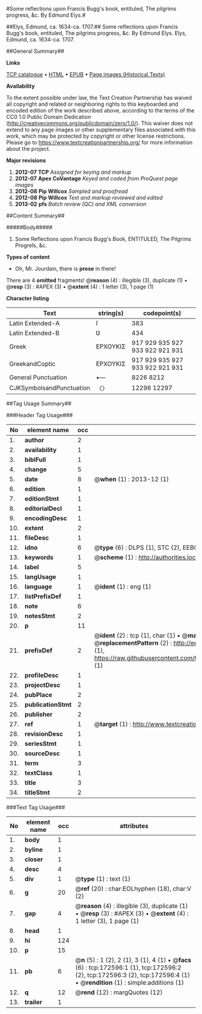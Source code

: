 #Some reflections upon Francis Bugg's book, entituled, The pilgrims progress, &c. By Edmund Elys.#

##Elys, Edmund, ca. 1634-ca. 1707.##
Some reflections upon Francis Bugg's book, entituled, The pilgrims progress, &c. By Edmund Elys.
Elys, Edmund, ca. 1634-ca. 1707.

##General Summary##

**Links**

[TCP catalogue](http://www.ota.ox.ac.uk/tcp/)  • 
[HTML](http://tei.it.ox.ac.uk/tcp/Texts-HTML/free/A84/A84411.html)  • 
[EPUB](http://tei.it.ox.ac.uk/tcp/Texts-EPUB/free/A84/A84411.epub) • 
[Page images (Historical Texts)](https://historicaltexts.jisc.ac.uk/eebo-45789285e)

**Availability**

To the extent possible under law, the Text Creation Partnership has waived all copyright and related or neighboring rights to this keyboarded and encoded edition of the work described above, according to the terms of the CC0 1.0 Public Domain Dedication (http://creativecommons.org/publicdomain/zero/1.0/). This waiver does not extend to any page images or other supplementary files associated with this work, which may be protected by copyright or other license restrictions. Please go to https://www.textcreationpartnership.org/ for more information about the project.

**Major revisions**

1. __2012-07__ __TCP__ *Assigned for keying and markup*
1. __2012-07__ __Apex CoVantage__ *Keyed and coded from ProQuest page images*
1. __2012-08__ __Pip Willcox__ *Sampled and proofread*
1. __2012-08__ __Pip Willcox__ *Text and markup reviewed and edited*
1. __2013-02__ __pfs__ *Batch review (QC) and XML conversion*

##Content Summary##

#####Body#####

1. Some Reflections upon Francis Bugg's Book, ENTITULED, The Pilgrims Progreſs, &c.

**Types of content**

  * Oh, Mr. Jourdain, there is **prose** in there!

There are 4 **omitted** fragments! 
 @__reason__ (4) : illegible (3), duplicate (1)  •  @__resp__ (3) : #APEX (3)  •  @__extent__ (4) : 1 letter (3), 1 page (1)

**Character listing**


|Text|string(s)|codepoint(s)|
|---|---|---|
|Latin Extended-A|ſ|383|
|Latin Extended-B|Ʋ|434|
|Greek|ΕΡΧΟΥΚΙΣ|917 929 935 927 933 922 921 931|
|GreekandCoptic|ΕΡΧΟΥΚΙΣ|917 929 935 927 933 922 921 931|
|General Punctuation|•—|8226 8212|
|CJKSymbolsandPunctuation|〈〉|12296 12297|

##Tag Usage Summary##

###Header Tag Usage###

|No|element name|occ|attributes|
|---|---|---|---|
|1.|__author__|2||
|2.|__availability__|1||
|3.|__biblFull__|1||
|4.|__change__|5||
|5.|__date__|8| @__when__ (1) : 2013-12 (1)|
|6.|__edition__|1||
|7.|__editionStmt__|1||
|8.|__editorialDecl__|1||
|9.|__encodingDesc__|1||
|10.|__extent__|2||
|11.|__fileDesc__|1||
|12.|__idno__|6| @__type__ (6) : DLPS (1), STC (2), EEBO-CITATION (1), OCLC (1), VID (1)|
|13.|__keywords__|1| @__scheme__ (1) : http://authorities.loc.gov/ (1)|
|14.|__label__|5||
|15.|__langUsage__|1||
|16.|__language__|1| @__ident__ (1) : eng (1)|
|17.|__listPrefixDef__|1||
|18.|__note__|6||
|19.|__notesStmt__|2||
|20.|__p__|11||
|21.|__prefixDef__|2| @__ident__ (2) : tcp (1), char (1)  •  @__matchPattern__ (2) : ([0-9\-]+):([0-9IVX]+) (1), (.+) (1)  •  @__replacementPattern__ (2) : http://eebo.chadwyck.com/downloadtiff?vid=$1&page=$2 (1), https://raw.githubusercontent.com/textcreationpartnership/Texts/master/tcpchars.xml#$1 (1)|
|22.|__profileDesc__|1||
|23.|__projectDesc__|1||
|24.|__pubPlace__|2||
|25.|__publicationStmt__|2||
|26.|__publisher__|2||
|27.|__ref__|1| @__target__ (1) : http://www.textcreationpartnership.org/docs/. (1)|
|28.|__revisionDesc__|1||
|29.|__seriesStmt__|1||
|30.|__sourceDesc__|1||
|31.|__term__|3||
|32.|__textClass__|1||
|33.|__title__|3||
|34.|__titleStmt__|2||


###Text Tag Usage###

|No|element name|occ|attributes|
|---|---|---|---|
|1.|__body__|1||
|2.|__byline__|1||
|3.|__closer__|1||
|4.|__desc__|4||
|5.|__div__|1| @__type__ (1) : text (1)|
|6.|__g__|20| @__ref__ (20) : char:EOLhyphen (18), char:V (2)|
|7.|__gap__|4| @__reason__ (4) : illegible (3), duplicate (1)  •  @__resp__ (3) : #APEX (3)  •  @__extent__ (4) : 1 letter (3), 1 page (1)|
|8.|__head__|1||
|9.|__hi__|124||
|10.|__p__|15||
|11.|__pb__|6| @__n__ (5) : 1 (2), 2 (1), 3 (1), 4 (1)  •  @__facs__ (6) : tcp:172596:1 (1), tcp:172596:2 (2), tcp:172596:3 (2), tcp:172596:4 (1)  •  @__rendition__ (1) : simple:additions (1)|
|12.|__q__|12| @__rend__ (12) : margQuotes (12)|
|13.|__trailer__|1||
